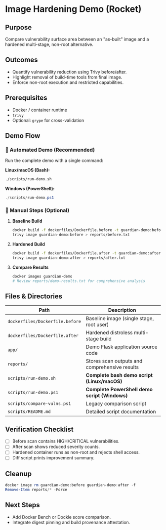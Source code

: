 # Image Hardening Demo (Rocket)

## Purpose
Compare vulnerability surface area between an "as-built" image and a hardened multi-stage, non-root alternative.

## Outcomes
- Quantify vulnerability reduction using Trivy before/after.
- Highlight removal of build-time tools from final image.
- Enforce non-root execution and restricted capabilities.

## Prerequisites
- Docker / container runtime
- `trivy`
- Optional: `grype` for cross-validation

## Demo Flow

### 🚀 **Automated Demo** (Recommended)
Run the complete demo with a single command:

**Linux/macOS (Bash):**
```bash
./scripts/run-demo.sh
```

**Windows (PowerShell):**
```powershell
./scripts/run-demo.ps1
```

### 🔧 **Manual Steps** (Optional)
1. **Baseline Build**
   ```bash
   docker build -f dockerfiles/Dockerfile.before -t guardian-demo:before .
   trivy image guardian-demo:before > reports/before.txt
   ```
2. **Hardened Build**
   ```bash
   docker build -f dockerfiles/Dockerfile.after -t guardian-demo:after .
   trivy image guardian-demo:after > reports/after.txt
   ```
3. **Compare Results**
   ```bash
   docker images guardian-demo
   # Review reports/demo-results.txt for comprehensive analysis
   ```

## Files & Directories
| Path | Description |
|------|-------------|
| `dockerfiles/Dockerfile.before` | Baseline image (single stage, root user) |
| `dockerfiles/Dockerfile.after` | Hardened distroless multi-stage build |
| `app/` | Demo Flask application source code |
| `reports/` | Stores scan outputs and comprehensive results |
| `scripts/run-demo.sh` | **Complete bash demo script (Linux/macOS)** |
| `scripts/run-demo.ps1` | **Complete PowerShell demo script (Windows)** |
| `scripts/compare-vulns.ps1` | Legacy comparison script |
| `scripts/README.md` | Detailed script documentation |

## Verification Checklist
- [ ] Before scan contains HIGH/CRITICAL vulnerabilities.
- [ ] After scan shows reduced severity counts.
- [ ] Hardened container runs as non-root and rejects shell access.
- [ ] Diff script prints improvement summary.

## Cleanup
```powershell
docker image rm guardian-demo:before guardian-demo:after -f
Remove-Item reports/* -Force
```

## Next Steps
- Add Docker Bench or Dockle score comparison.
- Integrate digest pinning and build provenance attestation.

